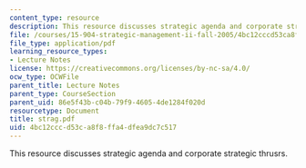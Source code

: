 ```yaml
---
content_type: resource
description: This resource discusses strategic agenda and corporate strategic thrusrs.
file: /courses/15-904-strategic-management-ii-fall-2005/4bc12cccd53ca8f8ffa4dfea9dc7c517_strag.pdf
file_type: application/pdf
learning_resource_types:
- Lecture Notes
license: https://creativecommons.org/licenses/by-nc-sa/4.0/
ocw_type: OCWFile
parent_title: Lecture Notes
parent_type: CourseSection
parent_uid: 86e5f43b-c04b-79f9-4605-4de1284f020d
resourcetype: Document
title: strag.pdf
uid: 4bc12ccc-d53c-a8f8-ffa4-dfea9dc7c517
---
```

This resource discusses strategic agenda and corporate strategic thrusrs.
